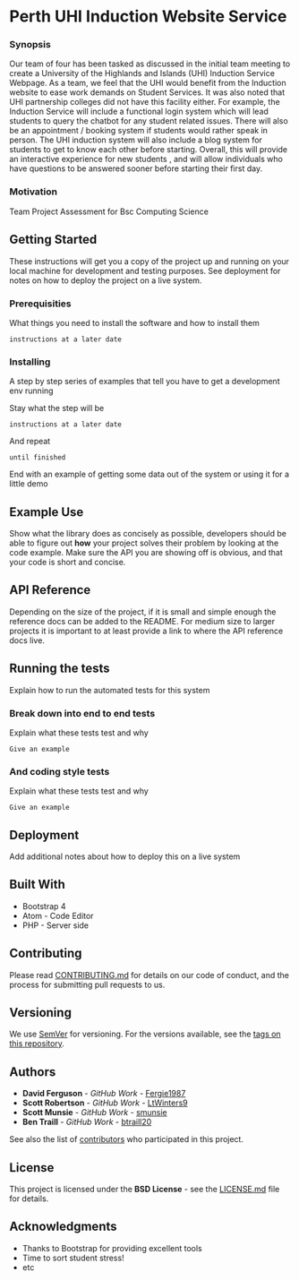 # **Perth UHI Induction Website Service**



### Synopsis

Our team of four has been tasked as discussed in the initial team meeting to create a University of the Highlands and Islands (UHI) Induction Service Webpage.  As a team, we feel that the UHI would benefit from the Induction website to ease work demands on Student Services. It was also noted that UHI partnership colleges did not have this facility either. For example, the Induction Service will include a functional login system which will lead students to query the chatbot for any student related issues. There will also be an appointment / booking system if students would rather speak in person. The UHI induction system will also include a blog system for students to get to know each other before starting. Overall, this will provide an interactive experience for new students , and will allow individuals who have questions to be answered sooner before starting their first day.  

### Motivation

Team Project Assessment for Bsc Computing Science

## Getting Started

These instructions will get you a copy of the project up and running on your local machine for development and testing purposes. See deployment for notes on how to deploy the project on a live system.

### Prerequisities

What things you need to install the software and how to install them

```
instructions at a later date
```

### Installing

A step by step series of examples that tell you have to get a development env running

Stay what the step will be

```
instructions at a later date
```

And repeat

```
until finished
```

End with an example of getting some data out of the system or using it for a little demo

## Example Use

Show what the library does as concisely as possible, developers should be able to figure out **how** your project solves their problem by looking at the code example. Make sure the API you are showing off is obvious, and that your code is short and concise.

## API Reference

Depending on the size of the project, if it is small and simple enough the reference docs can be added to the README. For medium size to larger projects it is important to at least provide a link to where the API reference docs live.

## Running the tests

Explain how to run the automated tests for this system

### Break down into end to end tests

Explain what these tests test and why

```
Give an example
```

### And coding style tests

Explain what these tests test and why

```
Give an example
```

## Deployment

Add additional notes about how to deploy this on a live system

## Built With

* Bootstrap 4
* Atom - Code Editor
* PHP - Server side

## Contributing

Please read [CONTRIBUTING.md](CONTRIBUTING.md) for details on our code of conduct, and the process for submitting pull requests to us.

## Versioning

We use [SemVer](http://semver.org/) for versioning. For the versions available, see the [tags on this repository](https://github.com/your/project/tags).

## Authors

* **David Ferguson** -  *GitHub Work* - [Fergie1987](https://github.com/Fergie1987)
* **Scott Robertson** - *GitHub Work* - [LtWinters9](https://github.com/LtWinters9)
* **Scott Munsie**  -   *GitHub Work* - [smunsie](https://github.com/smunsie)
* **Ben Traill**  -     *GitHub Work* - [btraill20](https://github.com/btraill20)



See also the list of [contributors](https://github.com/LtWinters9/induction-website-project/graphs/contributors) who participated in this project.

## License

This project is licensed under the **BSD License** - see the [LICENSE.md](LICENSE.md) file for details.

## Acknowledgments

* Thanks to Bootstrap for providing excellent tools
* Time to sort student stress!
* etc
